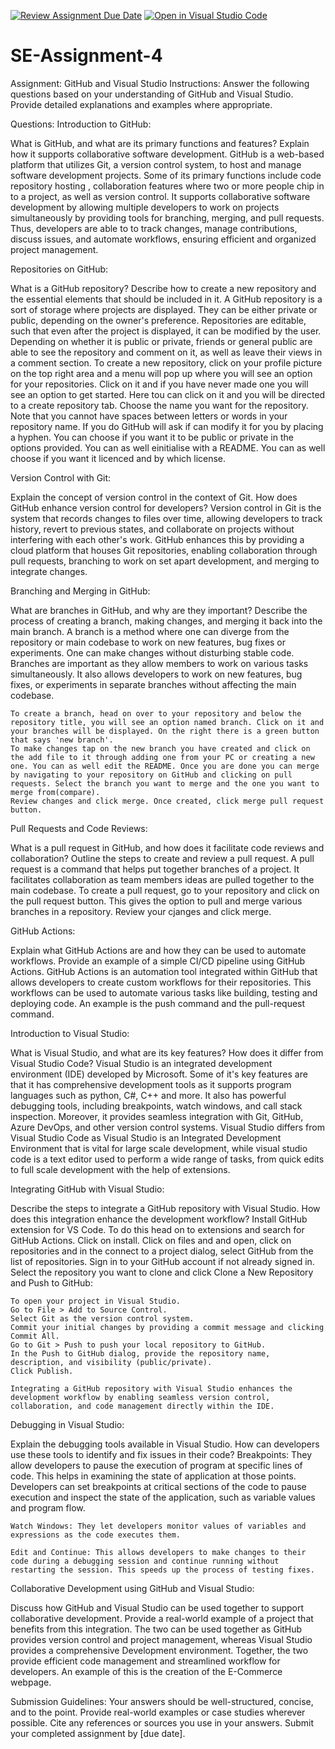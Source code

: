 [![Review Assignment Due Date](https://classroom.github.com/assets/deadline-readme-button-22041afd0340ce965d47ae6ef1cefeee28c7c493a6346c4f15d667ab976d596c.svg)](https://classroom.github.com/a/GvXCZgfk)
[![Open in Visual Studio Code](https://classroom.github.com/assets/open-in-vscode-2e0aaae1b6195c2367325f4f02e2d04e9abb55f0b24a779b69b11b9e10269abc.svg)](https://classroom.github.com/online_ide?assignment_repo_id=15306136&assignment_repo_type=AssignmentRepo)
# SE-Assignment-4
Assignment: GitHub and Visual Studio
Instructions:
Answer the following questions based on your understanding of GitHub and Visual Studio. Provide detailed explanations and examples where appropriate.

Questions:
Introduction to GitHub:

What is GitHub, and what are its primary functions and features? Explain how it supports collaborative software development.
    GitHub is a web-based platform that utilizes Git, a version control system, to host and manage software development projects.
    Some of its primary functions include code repository hosting , collaboration features where two or more people chip in to a project, as well as version control.
    It supports collaborative software development by allowing multiple developers to work on projects simultaneously by providing tools for branching, merging, and pull requests. Thus, developers are able to to track changes, manage contributions, discuss issues, and automate workflows, ensuring efficient and organized project management.

Repositories on GitHub:

What is a GitHub repository? Describe how to create a new repository and the essential elements that should be included in it.
    A GitHub repository is a sort of storage where projects are displayed. They can be either private or public, depending on the owner's preference. Repositories are editable, such that even after the project is displayed, it can be modified by the user. Depending on whether it is public or private, friends or general public are able to see the repository and comment on it, as well as leave their views in a comment section. 
    To create a new repository, click on your profile picture on the top right area and a menu will pop up where you will see an option for your repositories. Click on it and if you have never made one you will see an option to get started. Here tou can click on it and you will be directed to a create repository tab. Choose the name you want for the repository. Note that you cannot have spaces between letters or words in your repository name. If you do GitHub will ask if can modify it for you by placing a hyphen. You can choose if you want it to be public or private in the options provided. You can as well einitialise with  a README. You can as well choose if you  want it licenced and by which license.

Version Control with Git:

Explain the concept of version control in the context of Git. How does GitHub enhance version control for developers?
    Version control in Git is the system that records changes to files over time, allowing developers to track history, revert to previous states, and collaborate on projects without interfering with each other's work. GitHub enhances this by providing a cloud platform that houses Git repositories, enabling collaboration through pull requests, branching to work on set apart development, and merging to integrate changes.

Branching and Merging in GitHub:

What are branches in GitHub, and why are they important? Describe the process of creating a branch, making changes, and merging it back into the main branch.
    A branch is a method where one can diverge from the repository or main codebase to work on new features, bug fixes or experiments. One can make changes without disturbing stable code.
    Branches are important as they allow members to work on various tasks simultaneously. It also allows developers to work on new features, bug fixes, or experiments in separate branches without affecting the main codebase.

    To create a branch, head on over to your repository and below the repository title, you will see an option named branch. Click on it and your branches will be displayed. On the right there is a green button that says 'new branch'.
    To make changes tap on the new branch you have created and click on the add file to it through adding one from your PC or creating a new one. You can as well edit the README. Once you are done you can merge by navigating to your repository on GitHub and clicking on pull requests. Select the branch you want to merge and the one you want to merge from(compare).
    Review changes and click merge. Once created, click merge pull request button.

Pull Requests and Code Reviews:

What is a pull request in GitHub, and how does it facilitate code reviews and collaboration? Outline the steps to create and review a pull request.
    A pull request is a command that helps put together branches of a project. It facilitates collaboration as team members ideas are pulled together to the main codebase.
    To create a pull request, go to your repository and click on the pull request button. This gives the option to pull and merge various branches in a repository. Review your cjanges and click merge.

GitHub Actions:

Explain what GitHub Actions are and how they can be used to automate workflows. Provide an example of a simple CI/CD pipeline using GitHub Actions.
    GitHub Actions is an automation tool integrated within GitHub that allows developers to create custom workflows for their repositories. This workflows can be used to automate various tasks like building, testing and deploying code. An example is the push command and the pull-request command.

Introduction to Visual Studio:

What is Visual Studio, and what are its key features? How does it differ from Visual Studio Code?
    Visual Studio is an integrated development environment (IDE) developed by Microsoft.
    Some of it's key features are that it has comprehensive development tools as it supports program languages such as python, C#, C++ and more.
    It also has powerful debugging tools, including breakpoints, watch windows, and call stack inspection.
    Moreover, it provides seamless integration with Git, GitHub, Azure DevOps, and other version control systems.
    Visual Studio differs from Visual Studio Code as Visual Studio is an Integrated Development Environment that is vital for large scale development, while visual studio code is a text editor used to perform a wide range of tasks, from quick edits to full scale development with the help of extensions.

Integrating GitHub with Visual Studio:

Describe the steps to integrate a GitHub repository with Visual Studio. How does this integration enhance the development workflow?
    Install GitHub extension for VS Code. To do this head on to extensions and search for GitHub Actions. Click on install.
    Click on files and and open, click on repositories and in the connect to a project dialog, select GitHub from the list of repositories.
    Sign in to your GitHub account if not already signed in.
    Select the repository you want to clone and click Clone a New Repository and Push to GitHub:

    To open your project in Visual Studio.
    Go to File > Add to Source Control.
    Select Git as the version control system.
    Commit your initial changes by providing a commit message and clicking Commit All.
    Go to Git > Push to push your local repository to GitHub.
    In the Push to GitHub dialog, provide the repository name, description, and visibility (public/private).
    Click Publish.

    Integrating a GitHub repository with Visual Studio enhances the development workflow by enabling seamless version control, collaboration, and code management directly within the IDE.

Debugging in Visual Studio:

Explain the debugging tools available in Visual Studio. How can developers use these tools to identify and fix issues in their code?
    Breakpoints: They allow developers to pause the execution of program at specific lines of code. This helps in examining the state of application at those points. Developers can set breakpoints at critical sections of the code to pause execution and inspect the state of the application, such as variable values and program flow.

    Watch Windows: They let developers monitor values of variables and expressions as the code executes them.

    Edit and Continue: This allows developers to make changes to their code during a debugging session and continue running without restarting the session. This speeds up the process of testing fixes.

Collaborative Development using GitHub and Visual Studio:

Discuss how GitHub and Visual Studio can be used together to support collaborative development. Provide a real-world example of a project that benefits from this integration.
    The two can be used together as GitHub provides version control and project management, whereas Visual Studio provides a comprehensive Development environment. Together, the two provide efficient code management and streamlined workflow for developers. An example of this is the creation of the E-Commerce webpage.


Submission Guidelines:
Your answers should be well-structured, concise, and to the point.
Provide real-world examples or case studies wherever possible.
Cite any references or sources you use in your answers.
Submit your completed assignment by [due date].
